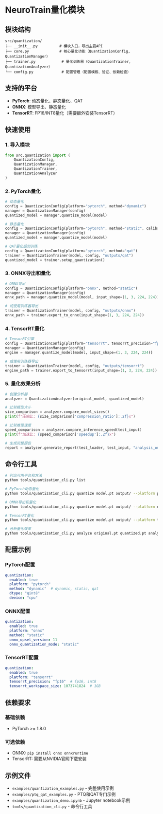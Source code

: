 # NeuroTrain量化模块

## 模块结构

```
src/quantization/
├── __init__.py          # 模块入口，导出主要API
├── core.py              # 核心量化功能（QuantizationConfig, QuantizationManager）
├── trainer.py            # 量化训练器（QuantizationTrainer, QuantizationAnalyzer）
└── config.py             # 配置管理（配置模板、验证、依赖检查）
```

## 支持的平台

- **PyTorch**: 动态量化、静态量化、QAT
- **ONNX**: 模型导出、静态量化
- **TensorRT**: FP16/INT8量化（需要额外安装TensorRT）

## 快速使用

### 1. 导入模块

```python
from src.quantization import (
    QuantizationConfig, 
    QuantizationManager, 
    QuantizationTrainer,
    QuantizationAnalyzer
)
```

### 2. PyTorch量化

```python
# 动态量化
config = QuantizationConfig(platform="pytorch", method="dynamic")
manager = QuantizationManager(config)
quantized_model = manager.quantize_model(model)

# 静态量化
config = QuantizationConfig(platform="pytorch", method="static", calibration_dataset=data)
manager = QuantizationManager(config)
quantized_model = manager.quantize_model(model)

# QAT量化感知训练
config = QuantizationConfig(platform="pytorch", method="qat")
trainer = QuantizationTrainer(model, config, "outputs/qat")
quantized_model = trainer.setup_quantization()
```

### 3. ONNX导出和量化

```python
# ONNX导出
config = QuantizationConfig(platform="onnx", method="static")
manager = QuantizationManager(config)
onnx_path = manager.quantize_model(model, input_shape=(1, 3, 224, 224))

# 或使用训练器导出
trainer = QuantizationTrainer(model, config, "outputs/onnx")
onnx_path = trainer.export_to_onnx(input_shape=(1, 3, 224, 224))
```

### 4. TensorRT量化

```python
# TensorRT引擎
config = QuantizationConfig(platform="tensorrt", tensorrt_precision="fp16")
manager = QuantizationManager(config)
engine = manager.quantize_model(model, input_shape=(1, 3, 224, 224))

# 或使用训练器导出
trainer = QuantizationTrainer(model, config, "outputs/tensorrt")
engine_path = trainer.export_to_tensorrt(input_shape=(1, 3, 224, 224))
```

### 5. 量化效果分析

```python
# 创建分析器
analyzer = QuantizationAnalyzer(original_model, quantized_model)

# 比较模型大小
size_comparison = analyzer.compare_model_sizes()
print(f"压缩比: {size_comparison['compression_ratio']:.2f}x")

# 比较推理速度
speed_comparison = analyzer.compare_inference_speed(test_input)
print(f"加速比: {speed_comparison['speedup']:.2f}x")

# 生成完整报告
report = analyzer.generate_report(test_loader, test_input, "analysis_output")
```

## 命令行工具

```bash
# 列出可用平台和方法
python tools/quantization_cli.py list

# PyTorch动态量化
python tools/quantization_cli.py quantize model.pt output/ --platform pytorch --method dynamic

# ONNX导出和量化
python tools/quantization_cli.py quantize model.pt output/ --platform onnx --onnx-mode static --input-shape 1 3 224 224

# TensorRT量化
python tools/quantization_cli.py quantize model.pt output/ --platform tensorrt --trt-precision fp16 --input-shape 1 3 224 224

# 分析量化效果
python tools/quantization_cli.py analyze original.pt quantized.pt analysis/
```

## 配置示例

### PyTorch配置

```yaml
quantization:
  enabled: true
  platform: "pytorch"
  method: "dynamic"  # dynamic, static, qat
  dtype: "qint8"
  device: "cpu"
```

### ONNX配置

```yaml
quantization:
  enabled: true
  platform: "onnx"
  method: "static"
  onnx_opset_version: 11
  onnx_quantization_mode: "static"
```

### TensorRT配置

```yaml
quantization:
  enabled: true
  platform: "tensorrt"
  tensorrt_precision: "fp16"  # fp16, int8
  tensorrt_workspace_size: 1073741824  # 1GB
```

## 依赖要求

### 基础依赖
- PyTorch >= 1.8.0

### 可选依赖
- ONNX: `pip install onnx onnxruntime`
- TensorRT: 需要从NVIDIA官网下载安装

## 示例文件

- `examples/quantization_examples.py` - 完整使用示例
- `examples/ptq_qat_examples.py` - PTQ和QAT专门示例
- `examples/quantization_demo.ipynb` - Jupyter notebook示例
- `tools/quantization_cli.py` - 命令行工具
